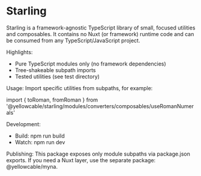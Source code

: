 # Starling

Starling is a framework-agnostic TypeScript library of small, focused utilities and composables. It contains no Nuxt (or framework) runtime code and can be consumed from any TypeScript/JavaScript project.

Highlights:
- Pure TypeScript modules only (no framework dependencies)
- Tree-shakeable subpath imports
- Tested utilities (see test directory)

Usage:
Import specific utilities from subpaths, for example:

import { toRoman, fromRoman } from '@yellowcable/starling/modules/converters/composables/useRomanNumerals'

Development:
- Build: npm run build
- Watch: npm run dev

Publishing:
This package exposes only module subpaths via package.json exports. If you need a Nuxt layer, use the separate package: @yellowcable/myna.
